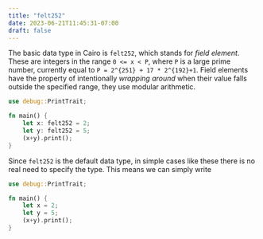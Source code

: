 ```yaml
---
title: "felt252"
date: 2023-06-21T11:45:31-07:00
draft: false
---
```


The basic data type in Cairo is `felt252`, which stands for *field element*. These are integers in the range `0 <= x < P`, where `P` is a large prime number, currently equal to `P = 2^{251} + 17 * 2^{192}+1`. 
Field elements have the property of intentionally *wrapping around* when their value falls outside the specified range, they use modular arithmetic.

```rust {.codebox}
use debug::PrintTrait;

fn main() {
    let x: felt252 = 2; 
    let y: felt252 = 5; 
    (x+y).print();
}

```

Since `felt252` is the default data type, in simple cases like these there is no real need to specify the type. This means we can simply write

```rust {.codebox}
use debug::PrintTrait;

fn main() {
    let x = 2; 
    let y = 5; 
    (x+y).print();
}

```

